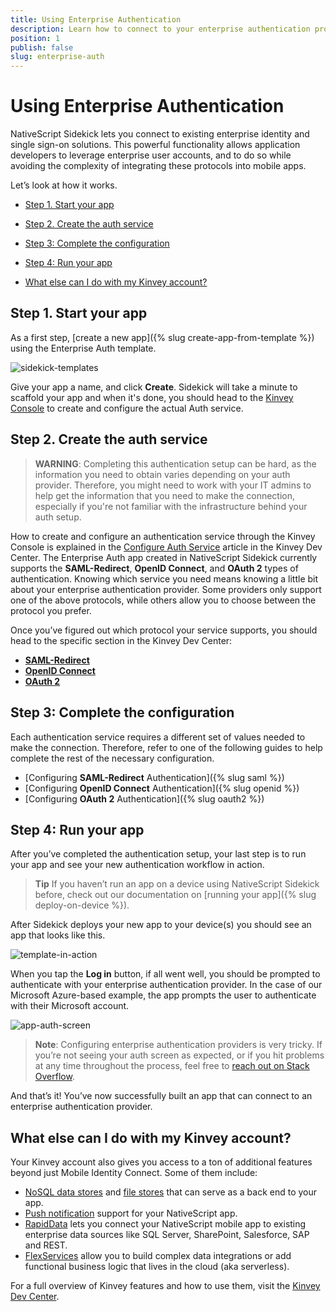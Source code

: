 ```yaml
---
title: Using Enterprise Authentication
description: Learn how to connect to your enterprise authentication provider, and how to leverage data from that provider in your apps.
position: 1
publish: false
slug: enterprise-auth
---
```


# Using Enterprise Authentication

NativeScript Sidekick lets you connect to existing enterprise identity and single sign-on solutions. This powerful functionality allows application developers to leverage enterprise user accounts, and to do so while avoiding the complexity of integrating these protocols into mobile apps.

Let’s look at how it works.

* [Step 1. Start your app](#step-1)
* [Step 2. Create the auth service](#step-2)
* [Step 3: Complete the configuration](#step-3)
* [Step 4: Run your app](#step-4)

* [What else can I do with my Kinvey account?](#what-else-can-i-do-with-my-kinvey-account)

<h2 id="step-1">Step 1. Start your app</h2>

As a first step, [create a new app]({% slug create-app-from-template %}) using the Enterprise Auth template.

![sidekick-templates](../../img/enterprise-auth/sidekick-templates.png)

Give your app a name, and click **Create**. Sidekick will take a minute to scaffold your app and when it's done, you should head to the [Kinvey Console](https://console.kinvey.com) to create and configure the actual Auth service.

<h2 id="step-2">Step 2. Create the auth service</h2>

> **WARNING**: Completing this authentication setup can be hard, as the information you need to obtain varies depending on your auth provider. Therefore, you might need to work with your IT admins to help get the information that you need to make the connection, especially if you're not familiar with the infrastructure behind your auth setup.

How to create and configure an authentication service through the Kinvey Console is explained in the [Configure Auth Service](https://devcenter.kinvey.com/nativescript/guides/mobile-identity-connect#sso) article in the Kinvey Dev Center. The Enterprise Auth app created in NativeScript Sidekick currently supports the **SAML-Redirect**, **OpenID Connect**, and **OAuth 2** types of authentication. Knowing which service you need means knowing a little bit about your enterprise authentication provider. Some providers only support one of the above protocols, while others allow you to choose between the protocol you prefer.

Once you’ve figured out which protocol your service supports, you should head to the specific section in the Kinvey Dev Center:

* [**SAML-Redirect**](https://devcenter.kinvey.com/nativescript/guides/mobile-identity-connect#saml)
* [**OpenID Connect**](https://devcenter.kinvey.com/nativescript/guides/mobile-identity-connect#openidconnect)
* [**OAuth 2**](https://devcenter.kinvey.com/nativescript/guides/mobile-identity-connect#oauth2)

<h2 id="step-3">Step 3: Complete the configuration</h2>

Each authentication service requires a different set of values needed to make the connection. Therefore, refer to one of the following guides to help complete the rest of the necessary configuration.

* [Configuring **SAML-Redirect** Authentication]({% slug saml %})
* [Configuring **OpenID Connect** Authentication]({% slug openid %})
* [Configuring **OAuth 2** Authentication]({% slug oauth2 %})

<h2 id="step-4">Step 4: Run your app</h2>

After you’ve completed the authentication setup, your last step is to run your app and see your new authentication workflow in action.

> **Tip** If you haven’t run an app on a device using NativeScript Sidekick before, check out our documentation on [running your app]({% slug deploy-on-device %}).

After Sidekick deploys your new app to your device(s) you should see an app that looks like this.

![template-in-action](../../img/enterprise-auth/template-in-action.png)

When you tap the **Log in** button, if all went well, you should be prompted to authenticate with your enterprise authentication provider. In the case of our Microsoft Azure-based example, the app prompts the user to authenticate with their Microsoft account.

![app-auth-screen](../../img/enterprise-auth/app-auth-screen.png)

> **Note**: Configuring enterprise authentication providers is very tricky. If you’re not seeing your auth screen as expected, or if you hit problems at any time throughout the process, feel free to [reach out on Stack Overflow](https://stackoverflow.com/questions/tagged/nativescript).

And that’s it! You’ve now successfully built an app that can connect to an enterprise authentication provider.

## What else can I do with my Kinvey account?

Your Kinvey account also gives you access to a ton of additional features beyond just Mobile Identity Connect. Some of them include:

* [NoSQL data stores](https://devcenter.kinvey.com/nativescript/guides/datastore) and [file stores](https://devcenter.kinvey.com/nativescript/guides/files) that can serve as a back end to your app.
* [Push notification](https://devcenter.kinvey.com/nativescript/guides/push) support for your NativeScript app.
* [RapidData](https://devcenter.kinvey.com/nativescript/guides/rapid-data) lets you connect your NativeScript mobile app to existing enterprise data sources like SQL Server, SharePoint, Salesforce, SAP and REST.
* [FlexServices](https://devcenter.kinvey.com/nativescript/guides/flex-services) allow you to build complex data integrations or add functional business logic that lives in the cloud (aka serverless).

For a full overview of Kinvey features and how to use them, visit the [Kinvey Dev Center](https://devcenter.kinvey.com/nativescript).
